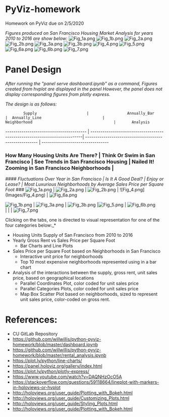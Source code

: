 # PyViz-homework
Homework on PyViz due on 2/5/2020

_*Figures produced on San Francisco Housing Market Analysis for years 2010 to 2016 are show below:*_
![Fig_1a.png](Answers/Images/Fig_1a.png)
![Fig_1b.png](Answers/Images/Fig_1b.png)
![Fig_2a.png](Answers/Images/Fig_2a.png)
![Fig_2b.png](Answers/Images/Fig_2b.png)
![Fig_3a.png](Answers/Images/Fig_3a.png)
![Fig_3b.png](Answers/Images/Fig_3b.png)
![Fig_4.png](Answers/Images/Fig_4.png)
![Fig_5.png](Answers/Images/Fig_5.png)
![Fig_6a.png](Answers/Images/Fig_6a.png)
![Fig_6b.png](Answers/Images/Fig_6b.png)
![Fig_7.png](Answers/Images/Fig_7.png)


# Panel Design

_After running the "panel serve dashboard.ipynb" as a command,_
_Figures created from hvplot are displayed in the panel_
_However, the panel does not display corresponding figures from plotly express._

_*The design is as follows:*_

            Supply                      |                 Annually_Bar       |  Annually_Line                           |                Neighborhood                                    |       Analysis         
---------------------------------------- | --------------------------------------------------------------------------| ------------------------------------------------------ | ---------------------------------
### How Many Housing Units Are There?       | Think Or Swim in San Francisco | See Trends in San Francisco Housing   | Nailed It! Zooming in San Francisco Neighborhoods            |  
_#### Fluctuations Over Year in San Francisco |    Is It A Good Deal?         |         Enjoy or Lease?             |  Most Luxurious Neighborhoods by Average Sales Price per Square Foot ###_
![Fig_1a.png](Answers/Images/Fig_1a.png)                 | ![Fig_2a.png](Answers/Images/Fig_2a.png) | ![Fig_2b.png](Answers/Images/Fig_2b.png)  |           ![Fig_4.png]
(Images/Fig_4.png)            |    ![Fig_6a.png](Answers/Images/Fig_6a.png)   


![Fig_1b.png](Answers/Images/Fig_1b.png)                    | ![Fig_3a.png](Answers/Images/Fig_3a.png) | ![Fig_3b.png](Answers/Images/Fig_3b.png)  |![Fig_5.png](Answers/Images/Fig_5.png)                                     |  ![Fig_6b.png](Answers/Images/Fig_6b.png)  
                                       |                                                |                                        |     ![Fig_7.png](Answers/Images/Fig_7.png)


Clicking on the tabs, one is directed to visual representation for one of the four categories below:_*
* Housing Units Supply of San Francisco from 2010 to 2016
* Yearly Gross Rent vs Sales Price per Square Foot 
    * Bar Charts and Line Plots
* Sales Price per Square Foot based on Neighborhoods in San Francisco
    * Interactive unit price for neighborhoods
    * Top 10 most expensive neighborhoods represented using in a bar chart
* Analysis of the interactions between the supply, gross rent, unit sales price, based on geographical locations
    * Parallel Coordinates Plot, color coded for unit sales price
    * Parallel Categories Plots, color coded for unit sales price
    * Map Box Scatter Plot based on neighborhoods, sized to represent unit sales price, color-coded on gross rent.



# References:
* CU GitLab Repository
* https://github.com/willwillis/python-pyviz-homework/blob/master/dashboard.ipynb
* https://github.com/willwillis/python-pyviz-homework/blob/master/rental_analysis.ipynb
* https://plot.ly/python/line-charts/
* https://panel.holoviz.org/gallery/index.html
* https://plot.ly/python/plotly-express/
* https://www.youtube.com/watch?v=DAQNHzOcO5A
* https://stackoverflow.com/questions/59118664/lineplot-with-markers-in-holoviews-or-hvplot
* http://holoviews.org/user_guide/Plotting_with_Bokeh.html
* http://holoviews.org/user_guide/Customizing_Plots.html
* http://holoviews.org/user_guide/Styling_Plots.html
* http://holoviews.org/user_guide/Plotting_with_Bokeh.html